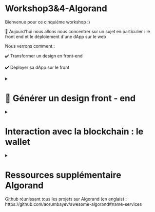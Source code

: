 # Workshop3&4-Algorand
Bienvenue pour ce cinquième workshop :)

🧵 Aujourd'hui nous allons nous concentrer sur un sujet en particulier : le front end et le déploiement d'une dApp sur le web

Nous verrons comment : 

✔️ Transformer un design en front-end 

✔️ Déployer sa dApp sur le front 




<details>
  <summary>
  <h1>🤝 Générer un design front - end  </h1>
  </summary>
Lors d'un hackathon, vous serez peut-être ammené à créer un front-end, qui sera l'interface de votre produit. Un outil permet de rapidement créer un front-end à partir d'un design : plasmic. 
 
Vous pourrez trouvez le code dans le réportoire, que vous pouvez copier/coller dans vos fichier algorand. 


</details>

<details>
  <summary>
  <h1>  Interaction avec la blockchain : le wallet  </h1>
  </summary>
Précédemment, nous avons créer sur la blockchain Algorand, un compte et nous avons effectué notre première transaction. Pour créer une vrai dApp ou décentralized  Application, nous souhaitons implémenter une 


  ${CHEMIN_VERS_MARKETPLACE_APPROVAL}: Chemin vers la marketplace_approval.teal
  
  ${CHEMIN_VERS_MARKETPLACE_CLEAR} : Chemin vers marketplace_clear.teal 

1. Création d'un nouveau dossier sur votre ordinateur : 
indication -> ls/mkdir/cd depuis votre terminal 

2. Vous pouvez clôner l'intégralité du répertoire dans votre nouveau document 
  ~~~
  git clone https://github.com/herdaoFrance/Workshop3-4-Algorand.git
  ~~~

3. Dans ce même workspace sur VSCode, ouvrez le dossier sandbox précedement utilisé. 

4. Copiez le chemin du fichier "marketplace_approval" 
Dans votre terminal (sandbox), écrivez ces lignes de code : 
  ~~~
  .\sandbox copyTo "chemin_vers_marketplace_approval" 
  ~~~
  
5. De même pour le fichier "marketplace_clear" 
  ~~~
  .\sandbox copyTo "chemin_vers_marketplace_clear" 
  ~~~
  
 6. La création de la marketplace :
  ~~~
  ./sandbox goal app create --creator ${CHEMIN_VERS_MARKETPLACE_APPROBATION} --approval-prog marketplace_approbation.teal --clear-prog marketplace_efface.teal --note tutprial-marketplace:uv1 --global-byteslices 3 --global-ints 2 --local-byteslices 0 --locall-ints 0 --app-arg str:TestName --app-arg str:TestImage --app-arg str:TestDescription --app-arg int:1000000
  ~~~
  

</details>

<details>
  <summary>
  <h1> Ressources supplémentaire Algorand </h1>
    <summary/>
    Github réunissant tous les projets sur Algorand (en englais) : https://github.com/aorumbayev/awesome-algorand#name-services
  
  </details>
